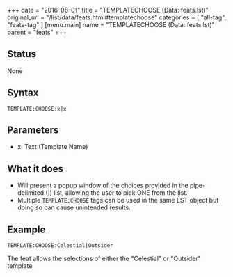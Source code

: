 +++
date = "2016-08-01"
title = "TEMPLATECHOOSE (Data: feats.lst)"
original_url = "/list/data/feats.html#templatechoose"
categories = [ "all-tag", "feats-tag" ]
[menu.main]
    name = "TEMPLATECHOOSE (Data: feats.lst)"
    parent = "feats"
+++

## Status

None

## Syntax

`TEMPLATE:CHOOSE:x|x`

## Parameters

-   x: Text (Template Name)



What it does
------------

-   Will present a popup window of the choices provided in the
    pipe-delimited (|) list, allowing the user to pick ONE from
    the list.
-   Multiple `TEMPLATE:CHOOSE` tags can be used in the same LST object
    but doing so can cause unintended results.

Example
-------

`TEMPLATE:CHOOSE:Celestial|Outsider`

The feat allows the selections of either the "Celestial" or "Outsider"
template.

